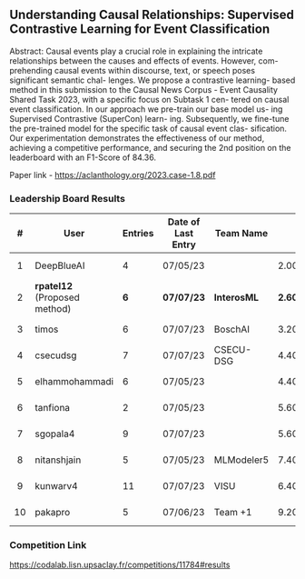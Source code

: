 ## Understanding Causal Relationships: Supervised Contrastive Learning for Event Classification

Abstract: Causal events play a crucial role in explaining the intricate relationships between the causes and effects of events. However, com- prehending causal events within discourse, text, or speech poses significant semantic chal- lenges. We propose a contrastive learning- based method in this submission to the Causal News Corpus - Event Causality Shared Task 2023, with a specific focus on Subtask 1 cen- tered on causal event classification. In our approach we pre-train our base model us- ing Supervised Contrastive (SuperCon) learn- ing. Subsequently, we fine-tune the pre-trained model for the specific task of causal event clas- sification. Our experimentation demonstrates the effectiveness of our method, achieving a competitive performance, and securing the 2nd position on the leaderboard with an F1-Score of 84.36.

Paper link - https://aclanthology.org/2023.case-1.8.pdf


### Leadership Board Results

|  # | User           | Entries | Date of Last Entry | Team Name     | <Rank>     | Recall         | Precision      | F1             | Accuracy       | MCC            |
|:--:|----------------|---------|--------------------|---------------|------------|----------------|----------------|----------------|----------------|----------------|
|  1 | DeepBlueAI     | 4       | 07/05/23           |               | 2.0000     | 0.8613 (5)     | 0.8324 (2)     | 0.8466 (1)     | 0.8466 (1)     | 0.6937 (1)     |
|  2 | **rpatel12** (Proposed method)  | **6**   | **07/07/23**       | **InterosML** | **2.6000** | **0.8728 (4)** | **0.8162 (3)** | **0.8436 (2)** | **0.8409 (2)** | **0.6837 (2)** |
|  3 | timos          | 6       | 07/07/23           | BoschAI       | 3.2000     | 0.8786 (3)     | 0.8000 (4)     | 0.8375 (3)     | 0.8324 (3)     | 0.6683 (3)     |
|  4 | csecudsg       | 7       | 07/07/23           | CSECU-DSG     | 4.4000     | 0.8555 (6)     | 0.8000 (4)     | 0.8268 (4)     | 0.8239 (4)     | 0.6495 (4)     |
|  5 | elhammohammadi | 6       | 07/05/23           |               | 4.4000     | 0.8960 (1)     | 0.7635 (6)     | 0.8245 (5)     | 0.8125 (5)     | 0.6352 (5)     |
|  6 | tanfiona       | 2       | 07/05/23           |               | 5.6000     | 0.8902 (2)     | 0.7586 (7)     | 0.8191 (6)     | 0.8068 (6)     | 0.6237 (7)     |
|  7 | sgopala4       | 9       | 07/07/23           |               | 5.6000     | 0.8613 (5)     | 0.7801 (5)     | 0.8187 (7)     | 0.8125 (5)     | 0.6288 (6)     |
|  8 | nitanshjain    | 5       | 07/05/23           | MLModeler5    | 7.4000     | 0.8728 (4)     | 0.6537 (8)     | 0.7475 (8)     | 0.7102 (8)     | 0.4483 (9)     |
|  9 | kunwarv4       | 11      | 07/07/23           | VISU          | 6.4000     | 0.5260 (7)     | 0.8585 (1)     | 0.6523 (9)     | 0.7244 (7)     | 0.4819 (8)     |
| 10 | pakapro        | 5       | 07/06/23           | Team +1       | 9.2000     | 0.4740 (8)     | 0.4409 (9)     | 0.4568 (10)    | 0.4460 (9)     | -0.1072 (10)   |

### Competition Link 
https://codalab.lisn.upsaclay.fr/competitions/11784#results
